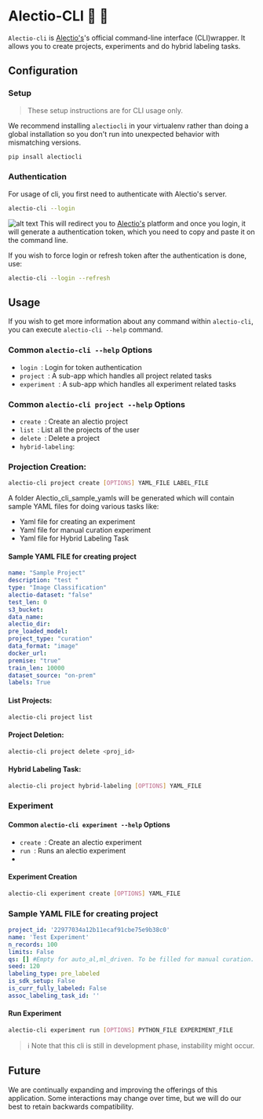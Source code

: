 # Alectio-CLI :rocket: :rocket:


`Alectio-cli` is [Alectio's](https://portal.alectio.com/)'s official command-line interface (CLI)wrapper. It allows you to create  projects, experiments and do hybrid labeling tasks. 

## Configuration

### Setup

> These setup instructions are for CLI usage only.

We recommend installing `alectiocli` in your virtualenv rather than doing a global installation so you don't run into unexpected behavior with mismatching versions. 

```sh
pip insall alectiocli
```

### Authentication

For usage of cli, you first need to authenticate with Alectio's server.

```sh
alectio-cli --login
```
![alt text](def6429b-7f66-431e-903c-caf1bae4c7df.png)
This will redirect you to [Alectio's](https://portal.alectio.com/) platform and once you login, it will generate a authentication token, which you need to copy and paste it on the command line.

If you wish to force login or refresh token after the authentication is done, use:
```sh
alectio-cli --login --refresh
```
## Usage

If you wish to get more information about any command within `alectio-cli`, you can execute `alectio-cli --help` command.

### Common `alectio-cli --help` Options

- `login `: Login for token authentication
- `project `: A sub-app which handles all project related tasks
- `experiment `: A sub-app which handles all experiment related tasks

### Common `alectio-cli project --help` Options

- `create `: Create an alectio project
- `list `: List all the projects of the user
- `delete `: Delete a project
- `hybrid-labeling`:

### Projection Creation:

```sh
alectio-cli project create [OPTIONS] YAML_FILE LABEL_FILE
```
A folder Alectio_cli_sample_yamls will be generated which will contain sample YAML files for doing various tasks like:
- Yaml file for creating an experiment
- Yaml file for manual curation experiment
- Yaml file for Hybrid Labeling Task
####  Sample YAML FILE for creating project
```yml
name: "Sample Project"
description: "test "
type: "Image Classification"
alectio-dataset: "false"
test_len: 0
s3_bucket: 
data_name: 
alectio_dir: 
pre_loaded_model: 
project_type: "curation"
data_format: "image"
docker_url: 
premise: "true"
train_len: 10000
dataset_source: "on-prem"
labels: True
```
#### List Projects:
```sh
alectio-cli project list
```
#### Project Deletion:
```sh
alectio-cli project delete <proj_id>
```

#### Hybrid Labeling Task:
```sh
alectio-cli project hybrid-labeling [OPTIONS] YAML_FILE
```




### Experiment

#### Common `alectio-cli experiment --help` Options

- `create `: Create an alectio experiment
- `run `: Runs an alectio experiment
- 

#### Experiment Creation
```sh
alectio-cli experiment create [OPTIONS] YAML_FILE
```
###  Sample YAML FILE for creating project
```yml
project_id: '22977034a12b11ecaf91cbe75e9b38c0'
name: 'Test Experiment'
n_records: 100
limits: False
qs: [] #Empty for auto_al,ml_driven. To be filled for manual curation.
seed: 120
labeling_type: pre_labeled
is_sdk_setup: False
is_curr_fully_labeled: False
assoc_labeling_task_id: ''
```

#### Run Experiment
```sh
alectio-cli experiment run [OPTIONS] PYTHON_FILE EXPERIMENT_FILE
```
> ℹ️ Note that this cli is still in development phase, instability might occur.

## Future
We are continually expanding and improving the offerings of this application. Some interactions may change over time, but we will do our best to retain backwards compatibility.